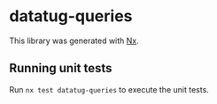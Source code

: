 # datatug-queries

This library was generated with [Nx](https://nx.dev).

## Running unit tests

Run `nx test datatug-queries` to execute the unit tests.
